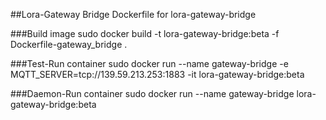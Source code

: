 ##Lora-Gateway Bridge
Dockerfile for lora-gateway-bridge

###Build image
    sudo docker build -t lora-gateway-bridge:beta -f Dockerfile-gateway_bridge .

###Test-Run container
    sudo docker run --name gateway-bridge -e MQTT_SERVER=tcp://139.59.213.253:1883 -it lora-gateway-bridge:beta

###Daemon-Run container
    sudo docker run --name gateway-bridge lora-gateway-bridge:beta

